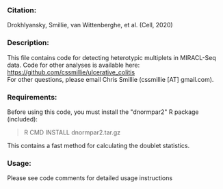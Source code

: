 ### Citation:
Drokhlyansky, Smillie, van Wittenberghe, et al. (Cell, 2020)

### Description:
This file contains code for detecting heterotypic multiplets in MIRACL-Seq data. Code for other analyses is available here:  
https://github.com/cssmillie/ulcerative_colitis<br/>
For other questions, please email Chris Smillie (cssmillie [AT] gmail.com). 
  
### Requirements:
Before using this code, you must install the "dnormpar2" R package (included):  
> R CMD INSTALL dnormpar2.tar.gz

This contains a fast method for calculating the doublet statistics. 
  
### Usage:
Please see code comments for detailed usage instructions
